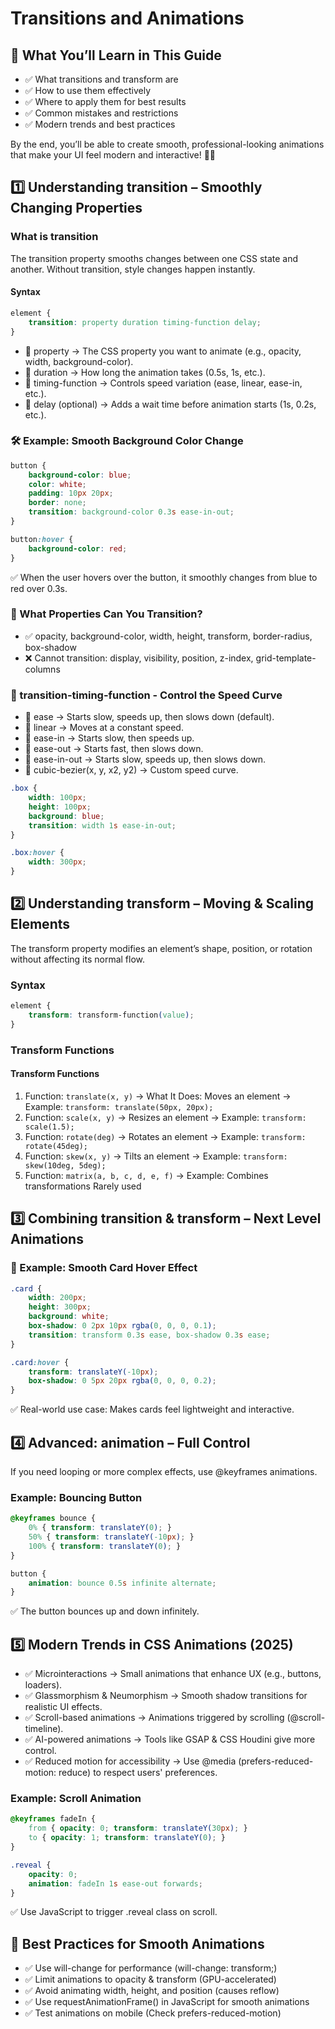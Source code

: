 # Transitions and Animations

## 📌 What You’ll Learn in This Guide
- ✅ What transitions and transform are
- ✅ How to use them effectively
- ✅ Where to apply them for best results
- ✅ Common mistakes and restrictions
- ✅ Modern trends and best practices

By the end, you’ll be able to create smooth, professional-looking animations that make your UI feel modern and interactive! 🎨✨

## 1️⃣ Understanding transition – Smoothly Changing Properties

### What is transition

The transition property smooths changes between one CSS state and another. Without transition, style changes happen instantly.

#### Syntax
```css
element {
    transition: property duration timing-function delay;
}
```

- 🔹 property → The CSS property you want to animate (e.g., opacity, width, background-color).
- 🔹 duration → How long the animation takes (0.5s, 1s, etc.).
- 🔹 timing-function → Controls speed variation (ease, linear, ease-in, etc.).
- 🔹 delay (optional) → Adds a wait time before animation starts (1s, 0.2s, etc.).

### 🛠 Example: Smooth Background Color Change

```css
button {
    background-color: blue;
    color: white;
    padding: 10px 20px;
    border: none;
    transition: background-color 0.3s ease-in-out;
}

button:hover {
    background-color: red;
}
```
✅ When the user hovers over the button, it smoothly changes from blue to red over 0.3s.

### 🔹 What Properties Can You Transition?
- ✅ opacity, background-color, width, height, transform, border-radius, box-shadow
- ❌ Cannot transition: display, visibility, position, z-index, grid-template-columns

### 🔹 transition-timing-function - Control the Speed Curve
- 🔹 ease → Starts slow, speeds up, then slows down (default).
- 🔹 linear → Moves at a constant speed.
- 🔹 ease-in → Starts slow, then speeds up.
- 🔹 ease-out → Starts fast, then slows down.
- 🔹 ease-in-out → Starts slow, speeds up, then slows down.
- 🔹 cubic-bezier(x, y, x2, y2) → Custom speed curve.

```css
.box {
    width: 100px;
    height: 100px;
    background: blue;
    transition: width 1s ease-in-out;
}

.box:hover {
    width: 300px;
}
```

## 2️⃣ Understanding transform – Moving & Scaling Elements

The transform property modifies an element’s shape, position, or rotation without affecting its normal flow.

### Syntax

```css
element {
    transform: transform-function(value);
}
```

### Transform Functions

#### Transform Functions

1. Function: `translate(x, y)`	-> What It Does: Moves an element	-> Example: `transform: translate(50px, 20px);`
2. Function: `scale(x, y)`	-> Resizes an element	-> Example: `transform: scale(1.5);`
3. Function: `rotate(deg)`	-> Rotates an element	-> Example: `transform: rotate(45deg);`
4. Function: `skew(x, y)`	-> Tilts an element	-> Example:	`transform: skew(10deg, 5deg);`
5. Function: `matrix(a, b, c, d, e, f)`	-> Example: Combines transformations	Rarely used

## 3️⃣ Combining transition & transform – Next Level Animations

### 🚀 Example: Smooth Card Hover Effect

```css
.card {
    width: 200px;
    height: 300px;
    background: white;
    box-shadow: 0 2px 10px rgba(0, 0, 0, 0.1);
    transition: transform 0.3s ease, box-shadow 0.3s ease;
}

.card:hover {
    transform: translateY(-10px);
    box-shadow: 0 5px 20px rgba(0, 0, 0, 0.2);
}
```
✅ Real-world use case: Makes cards feel lightweight and interactive.

## 4️⃣ Advanced: animation – Full Control

If you need looping or more complex effects, use @keyframes animations.

### Example: Bouncing Button

```css
@keyframes bounce {
    0% { transform: translateY(0); }
    50% { transform: translateY(-10px); }
    100% { transform: translateY(0); }
}

button {
    animation: bounce 0.5s infinite alternate;
}
```

✅ The button bounces up and down infinitely.

## 5️⃣ Modern Trends in CSS Animations (2025)

- ✅ Microinteractions → Small animations that enhance UX (e.g., buttons, loaders).
- ✅ Glassmorphism & Neumorphism → Smooth shadow transitions for realistic UI effects.
- ✅ Scroll-based animations → Animations triggered by scrolling (@scroll-timeline).
- ✅ AI-powered animations → Tools like GSAP & CSS Houdini give more control.
- ✅ Reduced motion for accessibility → Use @media (prefers-reduced-motion: reduce) to respect users' preferences.

### Example: Scroll Animation
```css
@keyframes fadeIn {
    from { opacity: 0; transform: translateY(30px); }
    to { opacity: 1; transform: translateY(0); }
}

.reveal {
    opacity: 0;
    animation: fadeIn 1s ease-out forwards;
}
```
✅ Use JavaScript to trigger .reveal class on scroll.

## 🚀 Best Practices for Smooth Animations

- ✅ Use will-change for performance (will-change: transform;)
- ✅ Limit animations to opacity & transform (GPU-accelerated)
- ✅ Avoid animating width, height, and position (causes reflow)
- ✅ Use requestAnimationFrame() in JavaScript for smooth animations
- ✅ Test animations on mobile (Check prefers-reduced-motion)
